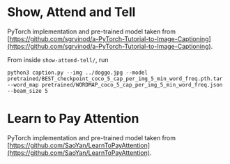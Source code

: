 Show, Attend and Tell
=====================

PyTorch implementation and pre-trained model taken from [https://github.com/sgrvinod/a-PyTorch-Tutorial-to-Image-Captioning](https://github.com/sgrvinod/a-PyTorch-Tutorial-to-Image-Captioning).

From inside `show-attend-tell/`, run
```
python3 caption.py --img ../doggo.jpg --model pretrained/BEST_checkpoint_coco_5_cap_per_img_5_min_word_freq.pth.tar --word_map pretrained/WORDMAP_coco_5_cap_per_img_5_min_word_freq.json --beam_size 5

```


Learn to Pay Attention
======================

PyTorch implementation and pre-trained model taken from [https://github.com/SaoYan/LearnToPayAttention](https://github.com/SaoYan/LearnToPayAttention).
